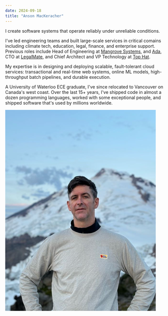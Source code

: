 ```yaml
---
date: 2024-09-18
title: "Anson MacKeracher"
---
```


I create software systems that operate reliably under unreliable
conditions.

I've led engineering teams and built large-scale services in critical
comains including climate tech, education, legal, finance, and
enterprise support. Previous roles include Head of Engineering at
[Mangrove Systems](https://mangrovesystems.com), and
[Ada](https://ada.cx), CTO at [LegalMate](https://legalmate.co), and
Chief Architect and VP Technology at [Top Hat](https://tophat.com).

My expertise is in designing and deploying scalable, fault-tolerant
cloud services: transactional and real-time web systems, online
ML models, high-throughput batch pipelines, and durable execution.

A University of Waterloo ECE graduate, I've since relocated to
Vancouver on Canada's west coast. Over the last 15+ years, I've
shipped code in almost a dozen programming languages, worked with some
exceptional people, and shipped software that's used by millions
worldwide.

![Anson](IMG_1740-med.png#small "Anson")
